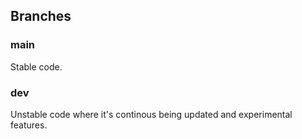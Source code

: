  ## Branches
 ### main
 Stable code.
 ### dev
 Unstable code where it's continous being updated and experimental features.
